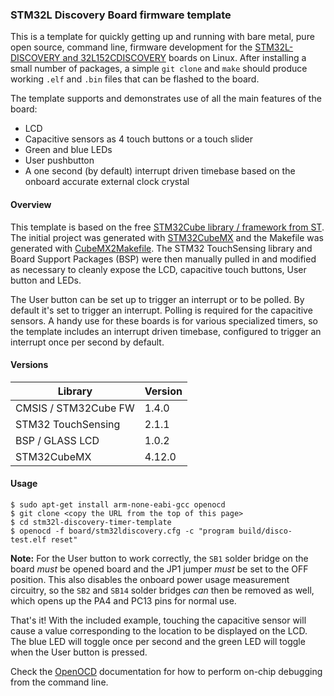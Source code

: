 ### STM32L Discovery Board firmware template

This is a template for quickly getting up and running with bare metal, pure open source, command line, firmware development for the [STM32L-DISCOVERY and 32L152CDISCOVERY](http://www.st.com/web/catalog/tools/FM116/SC959/SS1532/PF250990?sc=internet/evalboard/product/250990.jsp) boards on Linux. After installing a small number of packages, a simple `git clone` and `make` should produce working `.elf` and `.bin` files that can be flashed to the board.

The template supports and demonstrates use of all the main features of the board:
 
* LCD
* Capacitive sensors as 4 touch buttons or a touch slider 
* Green and blue LEDs
* User pushbutton
* A one second (by default) interrupt driven timebase based on the onboard accurate external clock crystal

#### Overview

This template is based on the free [STM32Cube library / framework from ST](http://www.st.com/web/catalog/tools/FM147/CL1794/SC961/SS1743/LN1897?icmp=ln1897_pron_pr_feb2015&sc=stm32cube-pr11). The initial project was generated with [STM32CubeMX](http://www.st.com/web/catalog/tools/FM147/CL1794/SC961/SS1743/PF259242?icmp=stm32cubemx_pron_prcube_feb2014&sc=stm32cube-pr) and the Makefile was generated with [CubeMX2Makefile](https://github.com/baoshi/CubeMX2Makefile). The STM32 TouchSensing library and Board Support Packages (BSP) were then manually pulled in and modified as necessary to cleanly expose the LCD, capacitive touch buttons, User button and LEDs.
 
The User button can be set up to trigger an interrupt or to be polled. By default it's set to trigger an interrupt. Polling is required for the capacitive sensors. A handy use for these boards is for various specialized timers, so the template includes an interrupt driven timebase, configured to trigger an interrupt once per second by default.

#### Versions

Library                | Version
---------------------- | ------
CMSIS / STM32Cube FW   | 1.4.0  
STM32 TouchSensing     | 2.1.1  
BSP / GLASS LCD        | 1.0.2  
STM32CubeMX            | 4.12.0 

#### Usage

```
$ sudo apt-get install arm-none-eabi-gcc openocd
$ git clone <copy the URL from the top of this page>
$ cd stm32l-discovery-timer-template
$ openocd -f board/stm32ldiscovery.cfg -c "program build/disco-test.elf reset"
```

**Note:** For the User button to work correctly, the `SB1` solder bridge on the board *must* be opened board and the JP1 jumper *must* be set to the OFF position. This also disables the onboard power usage measurement circuitry, so the `SB2` and `SB14` solder bridges *can* then be removed as well, which opens up the PA4 and PC13 pins for normal use. 

That's it! With the included example, touching the capacitive sensor will cause a value corresponding to the location to be displayed on the LCD. The blue LED will toggle once per second and the green LED will toggle when the User button is pressed.

Check the [OpenOCD](http://openocd.org/) documentation for how to perform on-chip debugging from the command line.
